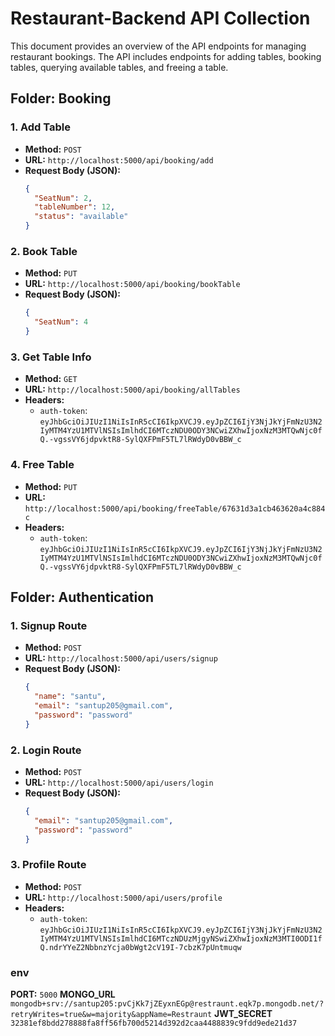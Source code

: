 # Restaurant-Backend API Collection

This document provides an overview of the API endpoints for managing restaurant bookings. The API includes endpoints for adding tables, booking tables, querying available tables, and freeing a table.

## Folder: Booking

### 1. **Add Table**
- **Method:** `POST`
- **URL:** `http://localhost:5000/api/booking/add`
- **Request Body (JSON):**
  ```json
  {
    "SeatNum": 2,
    "tableNumber": 12,
    "status": "available"
  }
### 2. **Book Table**
- **Method:** `PUT`
- **URL:** `http://localhost:5000/api/booking/bookTable`
- **Request Body (JSON):**
  ```json
  {
    "SeatNum": 4
  }
### 3. **Get Table Info**
- **Method:** `GET`
- **URL:** `http://localhost:5000/api/booking/allTables`
- **Headers:**
  - `auth-token`: `eyJhbGciOiJIUzI1NiIsInR5cCI6IkpXVCJ9.eyJpZCI6IjY3NjJkYjFmNzU3N2IyMTM4YzU1MTVlNSIsImlhdCI6MTczNDU0ODY3NCwiZXhwIjoxNzM3MTQwNjc0fQ.-vgssVY6jdpvktR8-SylQXFPmF5TL7lRWdyD0vBBW_c`

### 4. **Free Table**
- **Method:** `PUT`
- **URL:** `http://localhost:5000/api/booking/freeTable/67631d3a1cb463620a4c884c`
- **Headers:**
  - `auth-token`: `eyJhbGciOiJIUzI1NiIsInR5cCI6IkpXVCJ9.eyJpZCI6IjY3NjJkYjFmNzU3N2IyMTM4YzU1MTVlNSIsImlhdCI6MTczNDU0ODY3NCwiZXhwIjoxNzM3MTQwNjc0fQ.-vgssVY6jdpvktR8-SylQXFPmF5TL7lRWdyD0vBBW_c`

## Folder: Authentication

### 1. **Signup Route**
- **Method:** `POST`
- **URL:** `http://localhost:5000/api/users/signup`
- **Request Body (JSON):**
  ```json
  {
    "name": "santu",
    "email": "santup205@gmail.com",
    "password": "password"
  }

### 2. **Login Route**
- **Method:** `POST`
- **URL:** `http://localhost:5000/api/users/login`
- **Request Body (JSON):**
  ```json
  {
    "email": "santup205@gmail.com",
    "password": "password"
  }
### 3. **Profile Route**
- **Method:** `POST`
- **URL:** `http://localhost:5000/api/users/profile`
- **Headers:**
  - `auth-token`: `eyJhbGciOiJIUzI1NiIsInR5cCI6IkpXVCJ9.eyJpZCI6IjY3NjJkYjFmNzU3N2IyMTM4YzU1MTVlNSIsImlhdCI6MTczNDUzMjgyNSwiZXhwIjoxNzM3MTI0ODI1fQ.ndrYYeZ2NbbnzYcja0bWgt2cV19I-7cbzK7pUntmuqw`

### env
**PORT:** `5000`
**MONGO_URL** `mongodb+srv://santup205:pvCjKk7jZEyxnEGp@restraunt.eqk7p.mongodb.net/?retryWrites=true&w=majority&appName=Restraunt`
**JWT_SECRET** `32381ef8bdd278888fa8ff56fb700d5214d392d2caa4488839c9fdd9ede21d37`